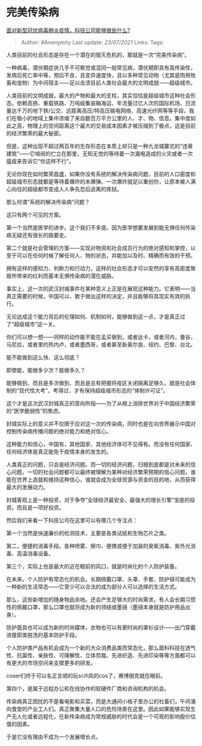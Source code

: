 # 完美传染病
[面对新型冠状病毒肺炎疫情，科技公司能够做些什么?](https://www.zhihu.com/question/367572490/answer/984163676)

> Author: #Anonymity
Last update: *23/07/2021* 
Links:
Tags:  

 
人类目前的社会形态是存在一个潜在的毁灭危机的，那就是一次“完美传染病”。

一种病毒，潜伏期症状几乎不可察觉或混同一般常见病，潜伏期即具有高传染性，发病后死亡率中等，预后不良，且变异速度快，且以多种常见动物（尤其是肉用牲畜和宠物）为中间宿主——足以击溃目前人类社会最大的文明成就——超级城市。

人类目前的文明成就，最大的产物和最大的支柱，其实恰恰是超级城市这种社会形态。依赖高铁、重载铁路、万吨级集装箱海运、年流量过亿人次的国际机场、日流量达千万的地下铁/公交、远距离高压/特高压输电网络、高速光纤网等等手段，我们在极小的地域上集中浓缩了来自数百万平方公里的人、才、物、信息。集中度如此之高，物理上的空间距离这个最大的交易成本因素才被压缩到了极点，这是目前的经济繁荣的最大秘密。

但是，这种出现不超过两百年的生存形态在本质上却只是一种九龙城寨式的“违章建筑”——它喧闹的伫立在那里，无知无觉的等待着一次漏电造成的火灾或者一次瘟疫来告诉它“你这样不行”。

无论你现在如何繁荣昌盛，如果你没有系统的解决传染病问题，目前的人口密度和超级城市形态就都是等待着爆炸的未爆弹。一次爆炸就足以重创你，让原本被人满心向往的超级都市变成人人争先恐后逃离的炼狱。

那么何谓“系统的解决传染病”问题？

这只有两个可见的方案。

第一个当然是医学的进步。这个我们不多提。因为医学想要发展到能无惧任何传染病无疑还有很长的路要走。

第二个就是社会管理的方案——实现对物资和社会成员行为的绝对感知和掌控，以至于可以在任何时候了解任何人、物的状态，并能加以及时、精确而有效的干预。

拥有这样的感知力、判断力和行动力，这样的社会形态才可以安然的享有高密度聚居所带来的红利而基本无惧传染病的潜在威胁。

事实上，这一次的武汉封城事件在某种意义上正是在展现这种能力。它表明——当真正需要的时候，中国可以、敢于做出这样的决定，并且能够将其现实有效的执行。

无论达成这个能力背后的伦理如何、机制如何，能够做到这一点，才是真正过了“超级城市”这一关。

你们可以想一想——同样的动作能不能在孟买做到，或者达卡，或者河内，曼谷，马尼拉，或者里约热内卢，或者墨西哥，或者甚至新奥尔良、纽约、巴黎、台北。

能不能做到这么快、这么彻底？

即使能，能做多少次？能做多久？

能够做到、而且是多次做到、而且是总有把握将疫区关闭隔离足够久，就是社会体制的“现代性大考”。考得过，才有保持超级城市形态的“体制许可证”。

这个才是这次武汉封城真正的意向所指——为了从根上消除世界对于中国经济繁荣的“医学脆弱性”的焦虑。

封城实际上的意义并不仅限于应对这一次的传染病，同时也是在向世界展示中国对控制传染病传播问题的绝对能力和绝对信心。

这种能力和信心，中国有，其他国家、其他经济体可不见得有。而没有任何国家、任何经济体是真正能免于疫情本身的发生的。

人类真正的问题，只会是经济问题。而一切的经济问题，归根到底都是对未来的信心问题。一切的社会问题都可以最终被理解为某种对经济繁荣预期的信心问题。谁能在世界上造就和维持这种信心，谁就会成为全球资源与资金的目的地，从而获得最大的发展动力。

封城客观上是一种投资，对于争夺“全球经济最安全、最强大的增长引擎”宝座的投资。而且是一项好投资。

然后我们来看一下科技公司在这里可以有哪几个专注点：

第一个当然是快速廉价的检测技术，主要是各类试纸和生物芯片之类。

第二，便捷的消毒手段。各种喷雾、擦巾、便携或便于加装的臭氧消毒、紫外光消毒、高温消毒设备。

第三个，实际上也是最大的近在眼前的风口，就是时尚化的个人防护装备。

在未来，个人防护有常态化的机会。长期佩戴口罩、头罩、手套、防护镜可能成为一种新的生活常态——它至少可以合法的成为部分人可以选择的生活方式。

那么，这些新增加的随身物品余地。还会产生足够大的时尚需求。有人会长期习惯性的佩戴口罩，那么口罩也就将成为新的领结或墨镜（墨镜本身就是防护用品出身）。

防护面具也可以成为新的时尚媒体，衣物也可以有更时尚的罩衫设计——出门穿戴进屋即类脱洗的基本防护手段。

个人防护类产品有机会成为一个新的大众消费品类而常态化，那么面料科技在透气性、抗菌性、亲肤性、可降解性、立体剪裁、先进织造、先进印染等等方面都可以有更大的市场空间来支撑更多的研发。

coser们终于可以名正言顺的玩scifi风的cos了，赛博朋克就在眼前。

第四个，是属于远程办公和在线协作的软硬件厂商和咨询机构的机会。

传染病真正困扰的不是看电影和买菜，而是大通间小格子里办公的社畜们，午间涌向食堂的产业工人们。真正聚集大量人口的危险场景在这里。因此如果能够实现生产无人化或者远程化，在新传染病成为常规威胁的时代会是一个可观的影响股价估值的因素。

于是它没有理由不成为一个发展增长点。



